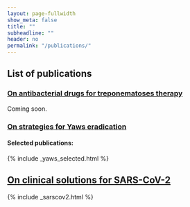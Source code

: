 ```yaml
---
layout: page-fullwidth
show_meta: false
title: ""
subheadline: ""
header: no
permalink: "/publications/"
---
```


## List of publications

### [On antibacterial drugs for treponematoses therapy](https://curetrep.org/trepab/)

Coming soon.

### [On strategies for Yaws eradication](https://curetrep.org/yaws/)

#### Selected publications:

{% include _yaws_selected.html %}

## [On clinical solutions for SARS-CoV-2](https://curetrep.org/sarscov2/)

{% include _sarscov2.html %}
